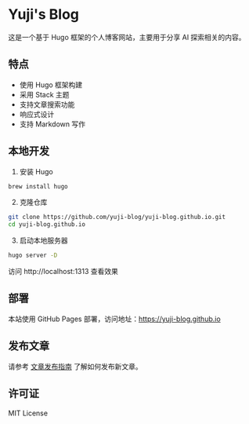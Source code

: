 # Yuji's Blog

这是一个基于 Hugo 框架的个人博客网站，主要用于分享 AI 探索相关的内容。

## 特点

- 使用 Hugo 框架构建
- 采用 Stack 主题
- 支持文章搜索功能
- 响应式设计
- 支持 Markdown 写作

## 本地开发

1. 安装 Hugo
```bash
brew install hugo
```

2. 克隆仓库
```bash
git clone https://github.com/yuji-blog/yuji-blog.github.io.git
cd yuji-blog.github.io
```

3. 启动本地服务器
```bash
hugo server -D
```

访问 http://localhost:1313 查看效果

## 部署

本站使用 GitHub Pages 部署，访问地址：https://yuji-blog.github.io

## 发布文章

请参考 [文章发布指南](docs/POST_GUIDE.md) 了解如何发布新文章。

## 许可证

MIT License